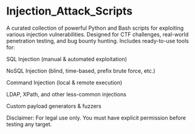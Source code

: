 # Injection_Attack_Scripts
A curated collection of powerful Python and Bash scripts for exploiting various injection vulnerabilities.
Designed for CTF challenges, real-world penetration testing, and bug bounty hunting.
Includes ready-to-use tools for:

SQL Injection (manual & automated exploitation)

NoSQL Injection (blind, time-based, prefix brute force, etc.)

Command Injection (local & remote execution)

LDAP, XPath, and other less-common injections

Custom payload generators & fuzzers

Disclaimer: For legal use only. You must have explicit permission before testing any target.
